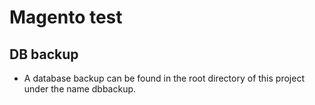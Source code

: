 # Magento test

## DB backup
- A database backup can be found in the root directory of this project under the name dbbackup.